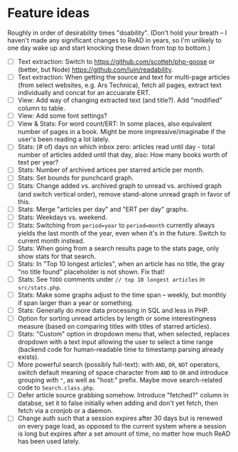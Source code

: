 # Feature ideas

Roughly in order of desirability times "doability". (Don't hold your breath – I haven't made any significant changes to ReAD in years, so I'm unlikely to one day wake up and start knocking these down from top to bottom.)

- [ ] Text extraction: Switch to https://github.com/scotteh/php-goose or (better, but Node) https://github.com/luin/readability.
- [ ] Text extraction: When getting the source and text for multi-page articles (from select websites, e.g. Ars Technica), fetch all pages, extract text individually and concat for an accuarate ERT.
- [ ] View: Add way of changing extracted text (and title?). Add "modified" column to table.
- [ ] View: Add some font settings?
- [ ] View & Stats: For word count/ERT: In some places, also equivalent number of pages in a book. Might be more impressive/imaginabe if the user's been reading a lot lately.
- [ ] Stats: (# of) days on which inbox zero: articles read until day - total number of articles added until that day, also: How many books worth of text per year?
- [ ] Stats: Number of archived artices per starred article per month.
- [ ] Stats: Set bounds for punchcard graph.
- [ ] Stats: Change added vs. archived graph to unread vs. archived graph (and switch vertical order), remove stand-alone unread graph in favor of this.
- [ ] Stats: Merge "articles per day" and "ERT per day" graphs.
- [ ] Stats: Weekdays vs. weekend.
- [ ] Stats: Switching from `period=year` to `period=month` currently always yields the last month of the year, even when it's in the future. Switch to current month instead.
- [ ] Stats: When going from a search results page to the stats page, only show stats for that search.
- [ ] Stats: In "Top 10 longest articles", when an article has no title, the gray "no title found" placeholder is not shown. Fix that!
- [ ] Stats: See `TODO` comments under `// top 10 longest articles` in `src/stats.php`.
- [ ] Stats: Make some graphs adjust to the time span – weekly, but monthly if span larger than a year or something.
- [ ] Stats: Generally do more data processing in SQL and less in PHP.
- [ ] Option for sorting unread articles by length or some interestingness measure (based on comparing titles with titles of starred articles).
- [ ] Stats: "Custom" option in dropdown menu that, when selected, replaces dropdown with a text input allowing the user to select a time range (backend code for human-readable time to timestamp parsing already exists).
- [ ] More powerful search (possibly full-text): with `AND`, `OR`, `NOT` operators, switch default meaning of space character from `AND` to `OR` and introduce grouping with `"`, as well as "host:" prefix. Maybe move search-related code to `Search.class.php`.
- [ ] Defer article source grabbing somehow. Introduce "fetched?" column in databse, set it to false initially when adding and don't yet fetch, then fetch via a cronjob or a daemon.
- [ ] Change auth such that a session expires after 30 days but is renewed on every page load, as opposed to the current system where a session is long but expires after a set amount of time, no matter how much ReAD has been used lately.
